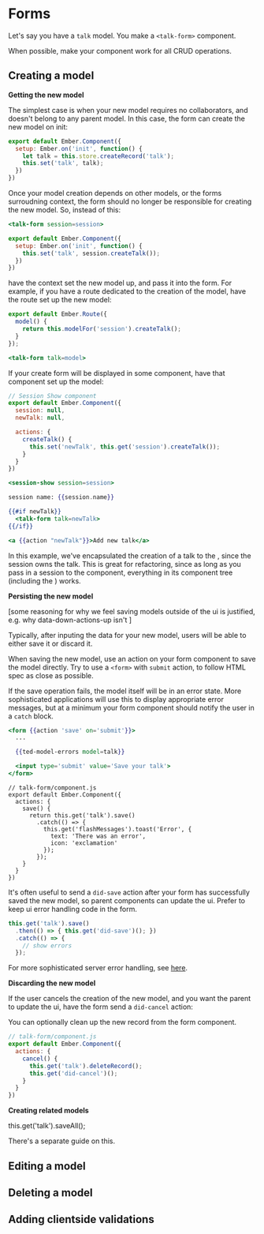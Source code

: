 # Forms

Let's say you have a `talk` model. You make a `<talk-form>` component.

When possible, make your component work for all CRUD operations.

## Creating a model

**Getting the new model**

The simplest case is when your new model requires no collaborators, and doesn't belong to any parent model. In this case, the form can create the new model on init:

```js
export default Ember.Component({
  setup: Ember.on('init', function() {
    let talk = this.store.createRecord('talk');
    this.set('talk', talk);
  })
})
```

Once your model creation depends on other models, or the forms surroudning context, the form should no longer be responsible for creating the new model. So, instead of this:

```hbs
<talk-form session=session>
```

```js
export default Ember.Component({
  setup: Ember.on('init', function() {
    this.set('talk', session.createTalk());
  })
})
```

have the context set the new model up, and pass it into the form. For example, if you have a route dedicated to the creation of the model, have the route set up the new model:

```js
export default Ember.Route({
  model() {
    return this.modelFor('session').createTalk();
  }
});
```

```hbs
<talk-form talk=model>
```

If your create form will be displayed in some component, have that component set up the model:

```js
// Session Show component
export default Ember.Component({
  session: null,
  newTalk: null,

  actions: {
    createTalk() {
      this.set('newTalk', this.get('session').createTalk());
    }
  }
})
```
 
```hbs
<session-show session=session>
```

```hbs
session name: {{session.name}}

{{#if newTalk}}
  <talk-form talk=newTalk>
{{/if}}

<a {{action "newTalk"}}>Add new talk</a>
```

In this example, we've encapsulated the creation of a talk to the <session-show>, since the session owns the talk. This is great for refactoring, since as long as you pass in a session to the <session-show> component, everything in its component tree (including the <talk-form>) works.

**Persisting the new model**

[some reasoning for why we feel saving models outside of the ui is justified, e.g. why data-down-actions-up isn't ]

Typically, after inputing the data for your new model, users will be able to either save it or discard it.

When saving the new model, use an action on your form component to save the model directly. Try to use a `<form>` with `submit` action, to follow HTML spec as close as possible.

If the save operation fails, the model itself will be in an error state. More sophisticated applications will use this to display appropriate error messages, but at a minimum your form component should notify the user in a `catch` block.

```hbs
<form {{action 'save' on='submit'}}>
  ...

  {{ted-model-errors model=talk}}

  <input type='submit' value='Save your talk'>
</form>
```

```
// talk-form/component.js
export default Ember.Component({
  actions: {
    save() {
      return this.get('talk').save()
        .catch(() => {
          this.get('flashMessages').toast('Error', {
            text: 'There was an error',
            icon: 'exclamation'
          });
        });
    }
  }
})
```

It's often useful to send a `did-save` action after your form has successfully saved the new model, so parent components can update the ui. Prefer to keep ui error handling code in the form.

```js
this.get('talk').save()
  .then(() => { this.get('did-save')(); })
  .catch(() => {
    // show errors
  });
```

For more sophisticated server error handling, see [here]().

**Discarding the new model**

If the user cancels the creation of the new model, and you want the parent to update the ui, have the form send a `did-cancel` action:

You can optionally clean up the new record from the form component.

```js
// talk-form/component.js
export default Ember.Component({
  actions: {
    cancel() {
      this.get('talk').deleteRecord();
      this.get('did-cancel')();
    }
  }
})
```

**Creating related models**


this.get('talk').saveAll();

There's a separate guide on this.

## Editing a model

## Deleting a model

## Adding clientside validations
